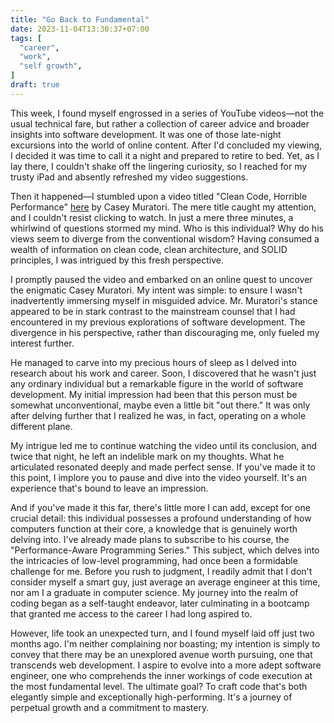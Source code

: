 ```yaml
---
title: "Go Back to Fundamental"
date: 2023-11-04T13:30:37+07:00
tags: [
  "career",
  "work",
  "self growth",
]
draft: true
---
```


This week, I found myself engrossed in a series of YouTube videos—not the usual technical fare, but rather a collection of career advice and broader insights into software development. It was one of those late-night excursions into the world of online content. After I'd concluded my viewing, I decided it was time to call it a night and prepared to retire to bed. Yet, as I lay there, I couldn't shake off the lingering curiosity, so I reached for my trusty iPad and absently refreshed my video suggestions.

Then it happened—I stumbled upon a video titled "Clean Code, Horrible Performance" [here](https://www.youtube.com/watch?v=tD5NrevFtbU) by Casey Muratori. The mere title caught my attention, and I couldn't resist clicking to watch. In just a mere three minutes, a whirlwind of questions stormed my mind. Who is this individual? Why do his views seem to diverge from the conventional wisdom? Having consumed a wealth of information on clean code, clean architecture, and SOLID principles, I was intrigued by this fresh perspective.

I promptly paused the video and embarked on an online quest to uncover the enigmatic Casey Muratori. My intent was simple: to ensure I wasn't inadvertently immersing myself in misguided advice. Mr. Muratori's stance appeared to be in stark contrast to the mainstream counsel that I had encountered in my previous explorations of software development. The divergence in his perspective, rather than discouraging me, only fueled my interest further.

He managed to carve into my precious hours of sleep as I delved into research about his work and career. Soon, I discovered that he wasn't just any ordinary individual but a remarkable figure in the world of software development. My initial impression had been that this person must be somewhat unconventional, maybe even a little bit "out there." It was only after delving further that I realized he was, in fact, operating on a whole different plane.

My intrigue led me to continue watching the video until its conclusion, and twice that night, he left an indelible mark on my thoughts. What he articulated resonated deeply and made perfect sense. If you've made it to this point, I implore you to pause and dive into the video yourself. It's an experience that's bound to leave an impression.

And if you've made it this far, there's little more I can add, except for one crucial detail: this individual possesses a profound understanding of how computers function at their core, a knowledge that is genuinely worth delving into. I've already made plans to subscribe to his course, the "Performance-Aware Programming Series." This subject, which delves into the intricacies of low-level programming, had once been a formidable challenge for me. Before you rush to judgment, I readily admit that I don't consider myself a smart guy, just average an average engineer at this time, nor am I a graduate in computer science. My journey into the realm of coding began as a self-taught endeavor, later culminating in a bootcamp that granted me access to the career I had long aspired to.

However, life took an unexpected turn, and I found myself laid off just two months ago. I'm neither complaining nor boasting; my intention is simply to convey that there may be an unexplored avenue worth pursuing, one that transcends web development. I aspire to evolve into a more adept software engineer, one who comprehends the inner workings of code execution at the most fundamental level. The ultimate goal? To craft code that's both elegantly simple and exceptionally high-performing. It's a journey of perpetual growth and a commitment to mastery.
